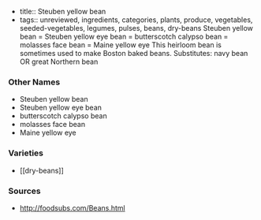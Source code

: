 - title:: Steuben yellow bean
- tags:: unreviewed, ingredients, categories, plants, produce, vegetables, seeded-vegetables, legumes, pulses, beans, dry-beans
Steuben yellow bean = Steuben yellow eye bean = butterscotch calypso bean = molasses face bean = Maine yellow eye This heirloom bean is sometimes used to make Boston baked beans. Substitutes: navy bean OR great Northern bean

### Other Names

* Steuben yellow bean
* Steuben yellow eye bean
* butterscotch calypso bean
* molasses face bean
* Maine yellow eye

### Varieties

* [[dry-beans]]

### Sources
* http://foodsubs.com/Beans.html
